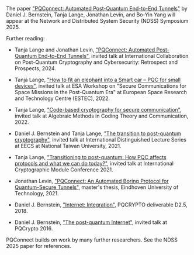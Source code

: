 The paper
["PQConnect: Automated Post-Quantum End-to-End Tunnels"](pqconnect-20241206.pdf)
by Daniel J. Bernstein,
Tanja Lange,
Jonathan Levin,
and
Bo-Yin Yang
will appear at the Network and Distributed System Security (NDSS) Symposium 2025.

Further reading:

* Tanja Lange and Jonathan Levin,
  ["PQConnect: Automated Post-Quantum End-to-End Tunnels"](20241227.pdf),
  invited talk at
  International Collaboration on Post-Quantum Cryptography and Cybersecurity: Retrospect and Prospects,
  2024.

* Tanja Lange,
  ["How to fit an elephant into a Smart car – PQC for small devices"](https://hyperelliptic.org/tanja/vortraege/20220627-esa-lange.pdf),
  invited talk at ESA Workshop on "Secure Communications for Space Missions in the Post-Quantum Era" at European Space Research and Technology Centre (ESTEC),
  2022.

* Tanja Lange,
  ["Code-based cryptography for secure communication"](https://hyperelliptic.org/tanja/vortraege/20220427-oaxaca.pdf),
  invited talk at Algebraic Methods in Coding Theory and Communication,
  2022.

* Daniel J. Bernstein and Tanja Lange,
  ["The transition to post-quantum cryptography"](https://hyperelliptic.org/tanja/vortraege/slides-dan+tanja-20220401-transition-16x9.pdf),
  invited talk at International Distinguished Lecture Series at EECS at National Taiwan University,
  2021.

* Tanja Lange,
  ["Transitioning to post-quantum: How PQC affects protocols and what we can do today?"](https://hyperelliptic.org/tanja/vortraege/icmc-21.pdf),
  invited talk at International Cryptographic Module Conference 2021.

* Jonathan Levin,
  ["PQConnect: An Automated Boring Protocol for Quantum-Secure Tunnels"](https://research.tue.nl/en/studentTheses/pqconnect),
  master's thesis,
  Eindhoven University of Technology,
  2021.

* Daniel J. Bernstein,
  ["Internet: Integration"](https://pqcrypto.eu.org/deliverables/d2.5.pdf),
  PQCRYPTO deliverable D2.5,
  2018.

* Daniel J. Bernstein,
  ["The post-quantum Internet"](https://cr.yp.to/talks.html#2016.02.24),
  invited talk at PQCrypto 2016.

PQConnect builds on work by many further researchers.
See the NDSS 2025 paper for references.
